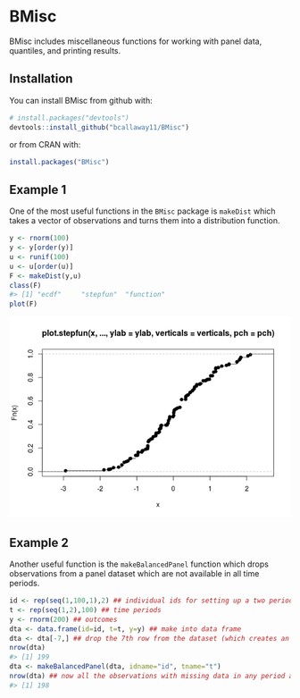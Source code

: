 
<!-- README.md is generated from README.Rmd. Please edit that file -->
BMisc
=====

BMisc includes miscellaneous functions for working with panel data, quantiles, and printing results.

Installation
------------

You can install BMisc from github with:

``` r
# install.packages("devtools")
devtools::install_github("bcallaway11/BMisc")
```

or from CRAN with:

``` r
install.packages("BMisc")
```

Example 1
---------

One of the most useful functions in the `BMisc` package is `makeDist` which takes a vector of observations and turns them into a distribution function.

``` r
y <- rnorm(100)
y <- y[order(y)]
u <- runif(100)
u <- u[order(u)]
F <- makeDist(y,u)
class(F)
#> [1] "ecdf"     "stepfun"  "function"
plot(F)
```

![](README-example1-1.png)

Example 2
---------

Another useful function is the `makeBalancedPanel` function which drops observations from a panel dataset which are not available in all time periods.

``` r
id <- rep(seq(1,100,1),2) ## individual ids for setting up a two period panel
t <- rep(seq(1,2),100) ## time periods
y <- rnorm(200) ## outcomes
dta <- data.frame(id=id, t=t, y=y) ## make into data frame
dta <- dta[-7,] ## drop the 7th row from the dataset (which creates an unbalanced panel)
nrow(dta)
#> [1] 199
dta <- makeBalancedPanel(dta, idname="id", tname="t")
nrow(dta) ## now all the observations with missing data in any period are dropped
#> [1] 198
```
